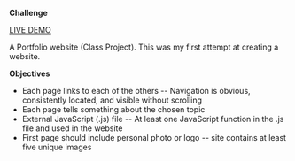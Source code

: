 **Challenge**

[LIVE DEMO](http://knuth.luther.edu/~akomcl01/MyPersonalWebsite/index.html)

A Portfolio website (Class Project). 
This was my first attempt at creating a website.

**Objectives**
* Each page links to each of the others -- Navigation is obvious, consistently located, and visible without scrolling
* Each page tells something about the chosen topic
* External JavaScript (.js) file -- At least one JavaScript function in the .js file and used in the website
* First page should include personal photo or logo -- site contains at least five unique images
